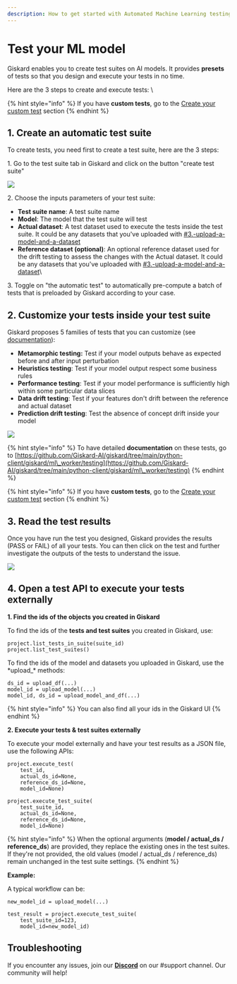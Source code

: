 ```yaml
---
description: How to get started with Automated Machine Learning testing
---
```


# Test your ML model

Giskard enables you to create test suites on AI models. It provides **presets** of tests so that you design and execute your tests in no time.&#x20;

Here are the 3 steps to create and execute tests: \


{% hint style="info" %}
If you have **custom tests**, go to the [Create your custom test](create-your-custom-test.md) section
{% endhint %}

## 1. Create an automatic test suite

To create tests, you need first to create a test suite, here are the 3 steps:

&#x20;1\. Go to the test suite tab in Giskard and click on the button "create test suite"

![](<../../.gitbook/assets/Screenshot 2022-07-18 at 09.21.16.png>)

2\. Choose the inputs parameters of your test suite:

* **Test suite name**: A test suite name
* **Model**: The model that the test suite will test
* **Actual dataset**: A test dataset used to execute the tests inside the test suite. It could be any datasets that you've uploaded with [#3.-upload-a-model-and-a-dataset](../upload-your-model/#3.-upload-a-model-and-a-dataset "mention")
* **Reference dataset (optional)**: An optional reference dataset used for the drift testing to assess the changes with the Actual dataset. It could be any datasets that you've uploaded with [#3.-upload-a-model-and-a-dataset](../upload-your-model/#3.-upload-a-model-and-a-dataset "mention")\


3\. Toggle on "the automatic test" to automatically pre-compute a batch of tests that is preloaded by Giskard according to your case.

## 2. Customize your tests inside your test suite

Giskard proposes 5 families of tests that you can customize (see [documentation](https://github.com/Giskard-AI/giskard/tree/main/python-client/giskard/ml\_worker/testing)):

* **Metamorphic testing:** Test if your model outputs behave as expected before and after input perturbation
* **Heuristics testing**: Test if your model output respect some business rules
* **Performance testing**: Test if your model performance is sufficiently high within some particular data slices
* **Data drift testing**: Test if your features don't drift between the reference and actual dataset
* **Prediction drift testing**: Test the absence of concept drift inside your model

![](<../../.gitbook/assets/Screenshot 2022-07-18 at 10.29.32.png>)

{% hint style="info" %}
To have detailed **documentation** on these tests, go to [https://github.com/Giskard-AI/giskard/tree/main/python-client/giskard/ml\_worker/testing](https://github.com/Giskard-AI/giskard/tree/main/python-client/giskard/ml\_worker/testing)
{% endhint %}

{% hint style="info" %}
If you have **custom tests**, go to the [Create your custom test](create-your-custom-test.md) section
{% endhint %}

## 3. Read the test results

Once you have run the test you designed, Giskard provides the results (PASS or FAIL) of all your tests. You can then click on the test and further investigate the outputs of the tests to understand the issue.

![](<../../.gitbook/assets/Screenshot 2022-07-18 at 10.23.02.png>)

## 4. Open a test API to execute your tests externally

**1. Find the ids of the objects you created in Giskard**

To find the ids of the **tests and test suites** you created in Giskard, use:

```clike
project.list_tests_in_suite(suite_id)
project.list_test_suites()
```

To find the ids of the model and datasets you uploaded in Giskard, use the \*upload\_\* methods:

```clike
ds_id = upload_df(...)
model_id = upload_model(...)
model_id, ds_id = upload_model_and_df(...)
```

{% hint style="info" %}
You can also find all your ids in the Giskard UI
{% endhint %}

**2. Execute your tests & test suites externally**

To execute your model externally and have your test results as a JSON file, use the following APIs:

```clike
project.execute_test(
    test_id,
    actual_ds_id=None,
    reference_ds_id=None,
    model_id=None)

project.execute_test_suite(
    test_suite_id,
    actual_ds_id=None,
    reference_ds_id=None,
    model_id=None)
```

{% hint style="info" %}
When the optional arguments (**model / actual\_ds / reference\_ds**) are provided, they replace the existing ones in the test suites. If they're not provided, the old values (model / actual\_ds / reference\_ds) remain unchanged in the test suite settings.
{% endhint %}

**Example:**

A typical workflow can be:

```clike
new_model_id = upload_model(...)

test_result = project.execute_test_suite(
    test_suite_id=123,
    model_id=new_model_id)
```

## Troubleshooting[​](https://docs.airbyte.com/deploying-airbyte/on-aws-ec2#troubleshooting)

If you encounter any issues, join our [**Discord**](https://discord.gg/fkv7CAr3FE) on our #support channel. Our community will help!&#x20;
